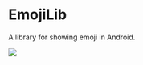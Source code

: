 # EmojiLib
A library for showing emoji in Android.

[![](https://jitpack.io/v/codwb/EmojiLib.svg)](https://jitpack.io/#codwb/EmojiLib)

